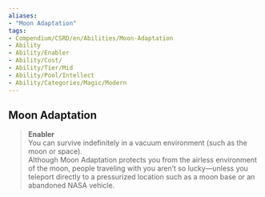```yaml
---
aliases:
- "Moon Adaptation"
tags:
- Compendium/CSRD/en/Abilities/Moon-Adaptation
- Ability
- Ability/Enabler
- Ability/Cost/
- Ability/Tier/Mid
- Ability/Pool/Intellect
- Ability/Categories/Magic/Modern
---
```


  
## Moon Adaptation
>**Enabler**  
You can survive indefinitely in a vacuum environment (such as the moon or space).	
Although Moon Adaptation protects you from the airless environment of the moon, people traveling with you aren’t so lucky—unless you teleport directly to a pressurized location such as a moon base or an abandoned NASA vehicle.





